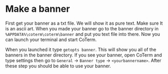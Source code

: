 # Make a banner
First get your banner as a txt file. We will show it as pure text. Make sure It is an ascii art. When you made your banner go to the banner directory in `%APPDATA%\coterm\coterm\banner` and put you text file into there. Now you can launch your terminal and start CoTerm. 

When you launched it type `getopts banner`. This will show you all of the banners in the banner directory. If you see your banner, open CoTerm and type settings then go to `General` -> `Banner type` -> `<yourbannername>`. After these step you should be able to use your banner.